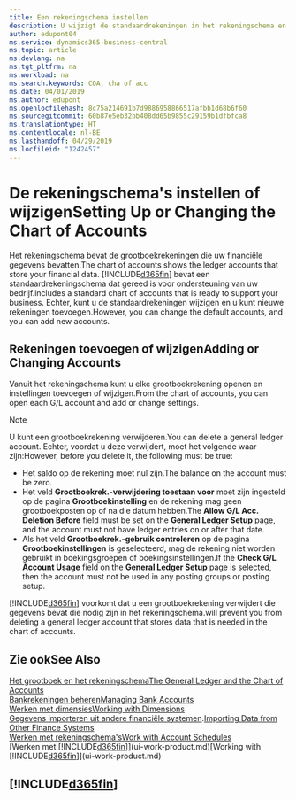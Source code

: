 ```yaml
---
title: Een rekeningschema instellen
description: U wijzigt de standaardrekeningen in het rekeningschema en u kunt nieuwe rekeningen toevoegen.
author: edupont04
ms.service: dynamics365-business-central
ms.topic: article
ms.devlang: na
ms.tgt_pltfrm: na
ms.workload: na
ms.search.keywords: COA, cha of acc
ms.date: 04/01/2019
ms.author: edupont
ms.openlocfilehash: 8c75a214691b7d9886958866517afbb1d68b6f60
ms.sourcegitcommit: 60b87e5eb32bb408dd65b9855c29159b1dfbfca8
ms.translationtype: HT
ms.contentlocale: nl-BE
ms.lasthandoff: 04/29/2019
ms.locfileid: "1242457"
---
```

# <a name="setting-up-or-changing-the-chart-of-accounts"></a><span data-ttu-id="89e8a-103">De rekeningschema's instellen of wijzigen</span><span class="sxs-lookup"><span data-stu-id="89e8a-103">Setting Up or Changing the Chart of Accounts</span></span>
<span data-ttu-id="89e8a-104">Het rekeningschema bevat de grootboekrekeningen die uw financiële gegevens bevatten.</span><span class="sxs-lookup"><span data-stu-id="89e8a-104">The chart of accounts shows the ledger accounts that store your financial data.</span></span> [!INCLUDE[d365fin](includes/d365fin_md.md)] <span data-ttu-id="89e8a-105">bevat een standaardrekeningschema dat gereed is voor ondersteuning van uw bedrijf.</span><span class="sxs-lookup"><span data-stu-id="89e8a-105">includes a standard chart of accounts that is ready to support your business.</span></span>
<span data-ttu-id="89e8a-106">Echter, kunt u de standaardrekeningen wijzigen en u kunt nieuwe rekeningen toevoegen.</span><span class="sxs-lookup"><span data-stu-id="89e8a-106">However, you can change the default accounts, and you can add new accounts.</span></span>  

## <a name="adding-or-changing-accounts"></a><span data-ttu-id="89e8a-107">Rekeningen toevoegen of wijzigen</span><span class="sxs-lookup"><span data-stu-id="89e8a-107">Adding or Changing Accounts</span></span>
<span data-ttu-id="89e8a-108">Vanuit het rekeningschema kunt u elke grootboekrekening openen en instellingen toevoegen of wijzigen.</span><span class="sxs-lookup"><span data-stu-id="89e8a-108">From the chart of accounts, you can open each G/L account and add or change settings.</span></span>

> [!NOTE]  
>   <span data-ttu-id="89e8a-109">U kunt een grootboekrekening verwijderen.</span><span class="sxs-lookup"><span data-stu-id="89e8a-109">You can delete a general ledger account.</span></span> <span data-ttu-id="89e8a-110">Echter, voordat u deze verwijdert, moet het volgende waar zijn:</span><span class="sxs-lookup"><span data-stu-id="89e8a-110">However, before you delete it, the following must be true:</span></span>  
>  
>   * <span data-ttu-id="89e8a-111">Het saldo op de rekening moet nul zijn.</span><span class="sxs-lookup"><span data-stu-id="89e8a-111">The balance on the account must be zero.</span></span>  
>   * <span data-ttu-id="89e8a-112">Het veld **Grootboekrek.-verwijdering toestaan voor** moet zijn ingesteld op de pagina **Grootboekinstelling** en de rekening mag geen grootboekposten op of na die datum hebben.</span><span class="sxs-lookup"><span data-stu-id="89e8a-112">The **Allow G/L Acc. Deletion Before** field must be set on the **General Ledger Setup** page, and the account must not have ledger entries on or after that date.</span></span>  
>   * <span data-ttu-id="89e8a-113">Als het veld **Grootboekrek.-gebruik controleren** op de pagina **Grootboekinstellingen** is geselecteerd, mag de rekening niet worden gebruikt in boekingsgroepen of boekingsinstellingen.</span><span class="sxs-lookup"><span data-stu-id="89e8a-113">If the **Check G/L Account Usage** field on the **General Ledger Setup** page is selected, then the account must not be used in any posting groups or posting setup.</span></span>  

[!INCLUDE[d365fin](includes/d365fin_md.md)] <span data-ttu-id="89e8a-114">voorkomt dat u een grootboekrekening verwijdert die gegevens bevat die nodig zijn in het rekeningschema.</span><span class="sxs-lookup"><span data-stu-id="89e8a-114">will prevent you from deleting a general ledger account that stores data that is needed in the chart of accounts.</span></span>  

## <a name="see-also"></a><span data-ttu-id="89e8a-115">Zie ook</span><span class="sxs-lookup"><span data-stu-id="89e8a-115">See Also</span></span>
[<span data-ttu-id="89e8a-116">Het grootboek en het rekeningschema</span><span class="sxs-lookup"><span data-stu-id="89e8a-116">The General Ledger and the Chart of Accounts</span></span>](finance-general-ledger.md)  
[<span data-ttu-id="89e8a-117">Bankrekeningen beheren</span><span class="sxs-lookup"><span data-stu-id="89e8a-117">Managing Bank Accounts</span></span>](bank-manage-bank-accounts.md)  
[<span data-ttu-id="89e8a-118">Werken met dimensies</span><span class="sxs-lookup"><span data-stu-id="89e8a-118">Working with Dimensions</span></span>](finance-dimensions.md)  
<span data-ttu-id="89e8a-119">[Gegevens importeren uit andere financiële systemen](across-import-data-configuration-packages.md).</span><span class="sxs-lookup"><span data-stu-id="89e8a-119">[Importing Data from Other Finance Systems](across-import-data-configuration-packages.md)</span></span>  
[<span data-ttu-id="89e8a-120">Werken met rekeningschema's</span><span class="sxs-lookup"><span data-stu-id="89e8a-120">Work with Account Schedules</span></span>](bi-how-work-account-schedule.md)  
<span data-ttu-id="89e8a-121">[Werken met [!INCLUDE[d365fin](includes/d365fin_md.md)]](ui-work-product.md)</span><span class="sxs-lookup"><span data-stu-id="89e8a-121">[Working with [!INCLUDE[d365fin](includes/d365fin_md.md)]](ui-work-product.md)</span></span>  

## [!INCLUDE[d365fin](includes/free_trial_md.md)]
